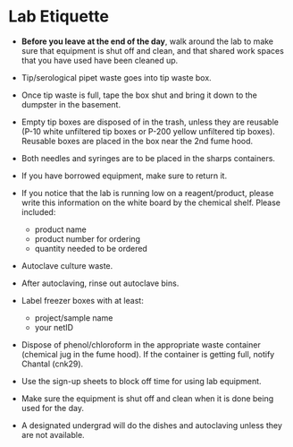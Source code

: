 Lab Etiquette
=============

* __Before you leave at the end of the day__, walk around the lab to make sure that
equipment is shut off and clean, and that shared work spaces that you have used 
have been cleaned up.

* Tip/serological pipet waste goes into tip waste box.

* Once tip waste is full, tape the box shut and bring it down to the dumpster in
the basement.

* Empty tip boxes are disposed of in the trash, unless they are reusable (P-10
white unfiltered tip boxes or P-200 yellow unfiltered tip boxes). Reusable boxes
are placed in the box near the 2nd fume hood.

* Both needles and syringes are to be placed in the sharps containers.

* If you have borrowed equipment, make sure to return it.

* If you notice that the lab is running low on a reagent/product, please write
this information on the white board by the chemical shelf. Please included:
	* product name
	* product number for ordering
	* quantity needed to be ordered

* Autoclave culture waste.

* After autoclaving, rinse out autoclave bins.

* Label freezer boxes with at least: 
	* project/sample name 
	* your netID

* Dispose of phenol/chloroform in the appropriate waste container (chemical jug
in the fume hood). If the container is getting full, notify Chantal (cnk29).

* Use the sign-up sheets to block off time for using lab equipment.

* Make sure the equipment is shut off and clean when it is done being used for the day.

* A designated undergrad will do the dishes and autoclaving unless they are not available. 
